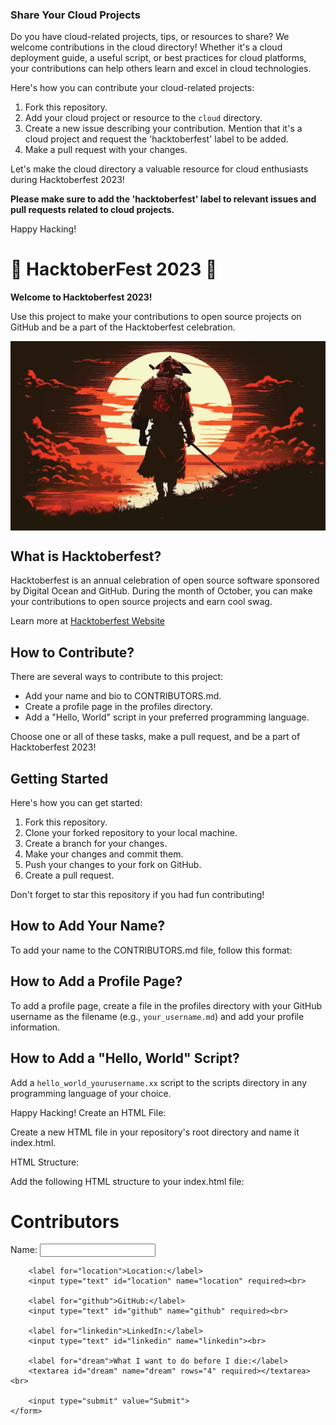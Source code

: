 ### Share Your Cloud Projects

Do you have cloud-related projects, tips, or resources to share? We welcome contributions in the cloud directory! Whether it's a cloud deployment guide, a useful script, or best practices for cloud platforms, your contributions can help others learn and excel in cloud technologies.

Here's how you can contribute your cloud-related projects:

1. Fork this repository.
2. Add your cloud project or resource to the `cloud` directory.
3. Create a new issue describing your contribution. Mention that it's a cloud project and request the 'hacktoberfest' label to be added.
4. Make a pull request with your changes.

Let's make the cloud directory a valuable resource for cloud enthusiasts during Hacktoberfest 2023!

**Please make sure to add the 'hacktoberfest' label to relevant issues and pull requests related to cloud projects.**

Happy Hacking!

# 🎃 HacktoberFest 2023 🎃

**Welcome to Hacktoberfest 2023!**

Use this project to make your contributions to open source projects on GitHub and be a part of the Hacktoberfest celebration. 

<img align="center" alt="Devilman_Crybaby" src="https://github.com/SimardeepSingh-zsh/Devilman-Crybaby/blob/main/360_F_563160606_NTA8Avd2pSpAu5BtorTsCU613rMWTnxY.jpg"/>

## What is Hacktoberfest?

Hacktoberfest is an annual celebration of open source software sponsored by Digital Ocean and GitHub. During the month of October, you can make your contributions to open source projects and earn cool swag.

Learn more at [Hacktoberfest Website](https://hacktoberfest.digitalocean.com/)

## How to Contribute?

There are several ways to contribute to this project:

- Add your name and bio to CONTRIBUTORS.md.
- Create a profile page in the profiles directory.
- Add a "Hello, World" script in your preferred programming language.

Choose one or all of these tasks, make a pull request, and be a part of Hacktoberfest 2023!

## Getting Started

Here's how you can get started:

1. Fork this repository.
2. Clone your forked repository to your local machine.
3. Create a branch for your changes.
4. Make your changes and commit them.
5. Push your changes to your fork on GitHub.
6. Create a pull request.

Don't forget to star this repository if you had fun contributing!

## How to Add Your Name?

To add your name to the CONTRIBUTORS.md file, follow this format:

## How to Add a Profile Page?

To add a profile page, create a file in the profiles directory with your GitHub username as the filename (e.g., `your_username.md`) and add your profile information.

## How to Add a "Hello, World" Script?

Add a `hello_world_yourusername.xx` script to the scripts directory in any programming language of your choice.

Happy Hacking!
Create an HTML File:

Create a new HTML file in your repository's root directory and name it index.html.

HTML Structure:

Add the following HTML structure to your index.html file:
<!DOCTYPE html>
<html lang="en">
<head>
    <meta charset="UTF-8">
    <meta name="viewport" content="width=device-width, initial-scale=1.0">
    <title>Contributors</title>
</head>
<body>
    <h1>Contributors</h1>
    <form action="process_form.php" method="post">
        <label for="name">Name:</label>
        <input type="text" id="name" name="name" required><br>

        <label for="location">Location:</label>
        <input type="text" id="location" name="location" required><br>

        <label for="github">GitHub:</label>
        <input type="text" id="github" name="github" required><br>

        <label for="linkedin">LinkedIn:</label>
        <input type="text" id="linkedin" name="linkedin"><br>

        <label for="dream">What I want to do before I die:</label>
        <textarea id="dream" name="dream" rows="4" required></textarea><br>

        <input type="submit" value="Submit">
    </form>
</body>
</html>
